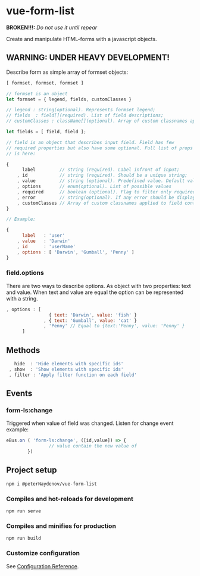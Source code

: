 # vue-form-list
**BROKEN!!!:** *Do not use it until repear*

Create and manipulate HTML-forms with a javascript objects.

## WARNING: UNDER HEAVY DEVELOPMENT!

Describe form as simple array of formset objects:

```js
[ formset, formset, formset ]

// formset is an object
let formset = { legend, fields, customClasses }

// legend : string(optional). Represents formset legend;
// fields  : field[](required). List of field descriptions;
// customClasses : className[](optional). Array of custom classnames applied to formset container;

let fields = [ field, field ];

// field is an object that describes input field. Field has few
// required properties but also have some optional. Full list of props
// is here:

{
      label         // string (required). Label infront of input;
    , id            // string (required). Should be a unique string;
    , value         // string (optional). Predefined value. Default value = '';
    , options       // enum(optional). List of possible values 
    , required      // boolean (optional). Flag to filter only required fields;
    , error         // string(optional). If any error should be displayed;
    , customClasses // Array of custom classnames applied to field container; 
}

// Example:

{
      label   : 'user'
    , value   : 'Darwin' 
    , id      : 'userName'
    , options : [ 'Darwin', 'Gumball', 'Penny' ] 
}

```
### field.options

There are two ways to describe options. As object with two properties: text and value. When text and value are equal the option can be represented with a string.
```js
, options : [ 
                { text: 'Darwin', value: 'fish' }
              , { text: 'Gumball', value: 'cat' }
              , 'Penny' // Equal to {text:'Penny', value: 'Penny' }
      ] 
```



## Methods

```js
   hide  : 'Hide elements with specific ids'
 , show  : 'Show elements with specific ids'
 , filter : 'Apply filter function on each field'
```





## Events

### form-ls:change
Triggered when value of field was changed. Listen for change event example:

```js
eBus.on ( 'form-ls:change', ([id,value]) => {
                // value contain the new value of 
        })

```





## Project setup

```
npm i @peterNaydenov/vue-form-list
```

### Compiles and hot-reloads for development
```
npm run serve
```

### Compiles and minifies for production
```
npm run build
```

### Customize configuration
See [Configuration Reference](https://cli.vuejs.org/config/).
